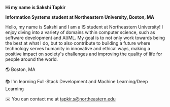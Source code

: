 **Hi my name is Sakshi Tapkir**

**Information Systems student at Northeastern University, Boston, MA**

Hello, my name is Sakshi and I am a IS student at Northeastern University! I enjoy diving into a variety of domains within computer science, such as software development and AI/ML. My goal is to not only work towards being the best at what I do, but to also contribute to building a future where technology serves humanity in innovative and ethical ways, making a positive impact on society's challenges and improving the quality of life for people around the world.

🌎 Boston, MA

📚 I'm learning Full-Stack Development and Machine Learning/Deep Learning

✉️ You can contact me at tapkir.s@northeastern.edu

